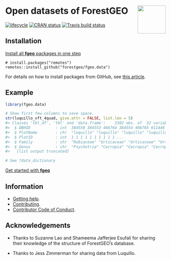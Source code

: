 
<!-- README.md is generated from README.Rmd. Please edit that file -->

# <img src="https://i.imgur.com/vTLlhbp.png" align="right" height=88 /> Open datasets of ForestGEO

[![lifecycle](https://img.shields.io/badge/lifecycle-experimental-orange.svg)](https://www.tidyverse.org/lifecycle/#experimental)
[![CRAN
status](https://www.r-pkg.org/badges/version/fgeo.data)](https://cran.r-project.org/package=fgeo.data)
[![Travis build
status](https://travis-ci.org/forestgeo/fgeo.data.svg?branch=master)](https://travis-ci.org/forestgeo/fgeo.data)

## Installation

[Install all **fgeo** packages in one
step](https://forestgeo.github.io/fgeo/index.html#installation)

    # install.packages("remotes")
    remotes::install_github("forestgeo/fgeo.data")

For details on how to install packages from GitHub, see [this
article](https://goo.gl/dQKEeg).

## Example

``` r
library(fgeo.data)

# Show first few columns to save space.
str(luquillo_vft_4quad, give.attr = FALSE, list.len = 5)
#> Classes 'tbl_df', 'tbl' and 'data.frame':    3302 obs. of  32 variables:
#>  $ DBHID           : int  384550 384553 466764 384554 466765 611446 384555 466766 611447 384556 ...
#>  $ PlotName        : chr  "luquillo" "luquillo" "luquillo" "luquillo" ...
#>  $ PlotID          : int  1 1 1 1 1 1 1 1 1 1 ...
#>  $ Family          : chr  "Rubiaceae" "Urticaceae" "Urticaceae" "Urticaceae" ...
#>  $ Genus           : chr  "Psychotria" "Cecropia" "Cecropia" "Cecropia" ...
#>   [list output truncated]

# See ?data_dictionary
```

[Get started with
**fgeo**](https://forestgeo.github.io/fgeo/articles/fgeo.html)

## Information

  - [Getting help](SUPPORT.md).
  - [Contributing](CONTRIBUTING.md).
  - [Contributor Code of Conduct](CODE_OF_CONDUCT.md).

## Acknowledgements

  - Thanks to Suzanne Lao and Shameema Jafferjee Esufali for sharing
    their knowledge of the structure of ForestGEO’s database.

  - Thanks to Jess Zimmerman for sharing data from Luquillo.
